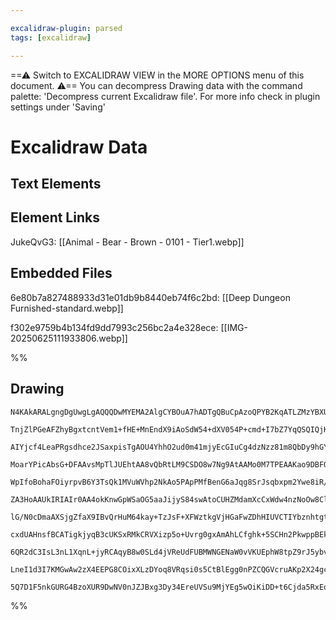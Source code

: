```yaml
---

excalidraw-plugin: parsed
tags: [excalidraw]

---
```

==⚠  Switch to EXCALIDRAW VIEW in the MORE OPTIONS menu of this document. ⚠== You can decompress Drawing data with the command palette: 'Decompress current Excalidraw file'. For more info check in plugin settings under 'Saving'


# Excalidraw Data

## Text Elements
## Element Links
JukeQvG3: [[Animal - Bear - Brown - 0101 - Tier1.webp]]

## Embedded Files
6e80b7a827488933d31e01db9b8440eb74f6c2bd: [[Deep Dungeon Furnished-standard.webp]]

f302e9759b4b134fd9dd7993c256bc2a4e328ece: [[IMG-20250625111933806.webp]]

%%
## Drawing
```compressed-json
N4KAkARALgngDgUwgLgAQQQDwMYEMA2AlgCYBOuA7hADTgQBuCpAzoQPYB2KqATLZMzYBXUtiRoIACyhQ4zZAHoFAc0JRJQgEYA6bGwC2CgF7N6hbEcK4OCtptbErHALRY8RMpWdx8Q1TdIEfARcZgRmBShcZQUebQBGAGZtAAYaOiCEfQQOKGZuAG1wMFAwMogSbggAdXxEgCsAJWUAYQARdLLIWEQqwn1opH5yzG5nADYADhTtABYAdhTExPGA

TnjZlPGeAFZhyBgxtcntVem1+fHE+MnEndX9iAoSdW54+dXV054P+cmd+I7bZ7YqQSQIQjKaRvD5fVY/VZ/AFA3aPazKYLcFKPZhQUhsADWCBabHwbFIVTx1mYcFwgVynXKmlw2AJynxQg4xBJZIpEipHBpdJyUEZkAAZoR8PgAMqwTESSQsjSBMUQXH4onVF6SN44vGEhBymAK9CCDxqjlQjjhfJoeKPNi07BqQ72lLY0EQDlcm3MO2oDhCaU4h

AIYjcf4LeaPRgsdhce2JSaxpisTgAOU4YhhO2ud0m41mjyEcGIuCg4dzNzz81m8QbDy9hGYbUylYjaHFBDCj3ZwjgAEliAGCgBdR6aYRcgCiwWyuVHE69RA4BO4QZDK7YrKraDxQgQj0lwWHVXGCGmmnmuEmP1mk0mq2WxGuCBS8WImlWmkms02CDXrM4rjNgPCaBGOLuOIqBFF0YAOqCCGgsuXQVFyWBVLgaTHuQ2Rnmgm74PqFZCAGECIFyhAc

MoarYPicAbsG+DFAAvsMpTlJUEhtAA8vQbRtLM9CSDO8w7Ng9AtAAMo0M7TPEAAKao9DBFQDMoQxeqMaDODsOwzLMz47I+DbjH8RaPG6qCXF8iQpLMywNv8KT/OMjzPMQrxoOM8TaDwnzvPMSQAkkjmPOCkLQj5fkBes8zBXcDaJOFXroqanpoRqho8uSlLkIKtL0qKk4smyPrcqSeX8gVQrFWqJ6yvKalKtgKpaVlBpajqepetlRLGqa6qkpUjx

WpIfoBohaFOiyrpvB6Y3TsQk1MVuWVhp2NkAo5PApPMfBenG6aJqg8SrJsqbxpm2Ywe8iR/A952HWhpblh21ZuUk50XY8LZtsEH1dj2R5ev2pbDkuk7LXOWQilDK7UeuhHMY8ZK7lt3b4L2XonggBHoOK9k8AgiL3JosyaGF4rEKsxDELCiRgUCmhgbgswIIkPCTAgOZQQQMFwV003Cyhf0YTp6C4PEDV4fjW1ESRUBkVUlGODRdEMWtLFlOxxSc

ZA3HoAAUkIRIAIr0AA4okKnwGpWSaOG5aaJijyS84swAtoCUHZMdamXcCxWdw4nzNoOw8ClKQ8Dw8RR1zxZep53lnR6EdTEZ9ybFc8QfhFEJQqK7rhzsXv1qsH7jA5cdNmh6UwZl5T9cSVV8ugADE8QIN33dqsyrLg1yuXt9AtVFSKDVSk1JotcqIgdc3XUINqXm6va+qakazVVOao1euNq0b16s0urAC1N5AFVH4GqN9Zt3B5rcSdocdCbcCsL3

lG/N0cDmaAXSjgZfaX9IBvQrHuM64kay+TzJsF+XFWztkgVjHGaFwZDhHIUVCTIYbznhtgtGSMqgFAKAAQQ4P0AgqBnCoAAEIhFIDQ+h+IKAcGYR+D8zCAAqhAmB+QoIBOAY4xxqnRkSTGIN+amiFmUEWcixZemwGRKABg2gVlwNwA2kB9DEEUgxAM2iwFhF4vYEgTg2zdmDHkbgqDQbwUgAPcqy0ACyFY2otGsPQUItipFIUcWVIexA3FQDarDB

cxdUAHnsfBCATigkjyqB3cUKSxRMkCRVXizp5o+Uvrg0gxAmAhLCfghk+5SCHn2PkwppBEkSGSakqpjjyQ1KyXNc+aA8kSilDkXA2QABqLZCCuxgnYpCrFQR6zQtRQpksIC4B4BANi4BULzLgHAOUECtHFGgOCbIVRyykHXMMBgfCKB0IyctOpncUm3PFIyCAyjSDFUHJWfQcot7XIgF3HuvyHlPJeW8i5g8KpfIFHVSeJyAUileVkAAYtPQaak9

6QR2dC3IsL3nL1XqnL+jyRCAqyB8w0SLd4jVReUdFUBMWNGENaW0vVKUEphW8tpZ9rJ5ybvi55LL4WcCgHCvpUprIgiZTyjFby4X8plIQIwME9pQuZRKrI3CsBQDIUQZQp0IDBHFCVNFSrqVvM2aQdVzy2AUHBLgBWd8xWEv0DOLkZDzWWpCFteZLr/mGsxc61h3D7ZVAqg85g9FST4AABrcG2HEeEKRAH1h2AlcYoqBChulAATTGJHHY2gUrPmW

LneI1d3I7KMGwAw2zX4EEPG8COixXLzDYoq8VRqsi0s5CtBlEgg0nPZCQGVcruAKp2X24gcoECMTQCmiAo6XFsEKY63AIzJHYxiTO0gJBrkGwgHQ0k7rSDKGZAACjjjGXg7xqDnrPTMHYABKNUjQEDKGDHSQNh7cAnvspeqO2JeBftQDe+9TaDUtuJUSLJUAEwBkVjs8UctH0YQ3RrNA27enLu4NEx42AiCTqiRUmJkAOB9Jgphk+QgoCrhI/h4D

5Q7D1F5nkGURG4BzoXUR9DwNV0nJZJBxg3Dy34EreUVSu9MjYEg5wOiKiDD+t6Cjda5RxEoL8WhODBgZRiYk6dOxaNQjqvE4QPjAntbLLAFMiAeNDETNYkAA
```
%%